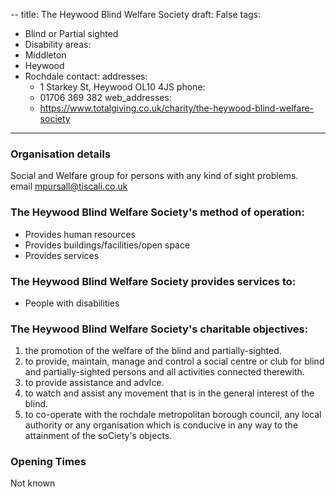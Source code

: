 --
title: The Heywood Blind Welfare Society
draft: False
tags:
- Blind or Partial sighted
- Disability
areas:
- Middleton
- Heywood
- Rochdale
contact:
  addresses:
  - 1 Starkey St, Heywood OL10 4JS
  phone:
  - 01706 369 382
  web_addresses:
  - https://www.totalgiving.co.uk/charity/the-heywood-blind-welfare-society
  
---

### Organisation details
Social and Welfare group for persons with any kind of 
sight problems.  
email  mpursall@tiscali.co.uk

### The Heywood Blind Welfare Society's method of operation:  
- Provides human resources
- Provides buildings/facilities/open space
- Provides services

### The Heywood Blind Welfare Society provides services to:  
- People with disabilities

### The Heywood Blind Welfare Society's charitable objectives:  

1. the promotion of the welfare of the blind and 
partially-sighted.  
2. to provide, maintain, manage and control a social 
centre or club for blind and partially-sighted persons 
and all activities connected therewith.  
3. to provide assistance and advIce.  
4. to watch and assist any movement that is in the 
general interest of the blind.  
5. to co-operate with the rochdale metropolitan 
borough council, any local authority or any 
organisation which is conducive in any way to the 
attainment of the soCiety's objects.  

### Opening Times
Not known
